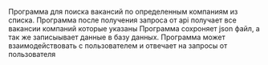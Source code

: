 Программа для поиска вакансий по определенным компаниям из списка.
Программа после получения запроса от api получает все вакансии компаний которые указаны
Программа сохроняет json файл, а так же записыывает данные в базу данных.
Программа может взаимодействовать с пользователем и отвечает на запросы от пользователя

